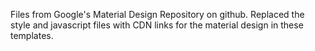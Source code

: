 Files from Google's Material Design Repository on github.
Replaced the style and javascript files with CDN links for the material design in these templates.
